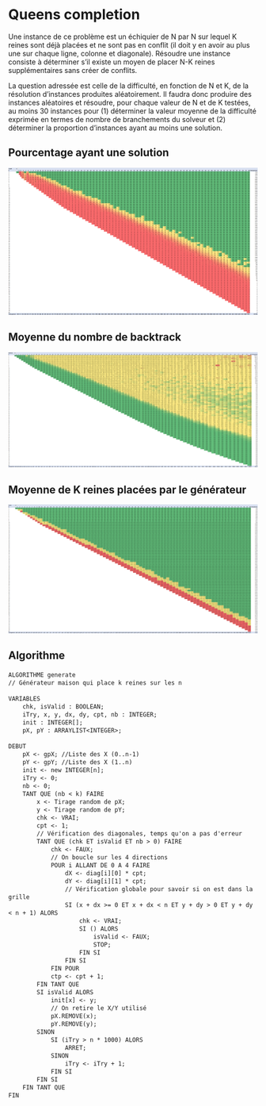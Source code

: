 # Queens completion
Une instance de ce problème est un échiquier de N par N sur lequel K reines sont déjà placées et ne sont pas en conflit (il doit y en avoir au plus une sur chaque ligne, colonne et diagonale). Résoudre une instance consiste à déterminer s’il existe un moyen de placer N-K reines supplémentaires sans créer de conflits.

La question adressée est celle de la difficulté, en fonction de N et K, de la résolution d’instances produites aléatoirement. Il faudra donc produire des instances aléatoires et résoudre, pour chaque valeur de N et de K testées, au moins 30 instances pour (1) déterminer la valeur moyenne de la difficulté exprimée en termes de nombre de branchements du solveur et (2) déterminer la proportion d’instances ayant au moins une solution.

## Pourcentage ayant une solution  ##
![](https://raw.githubusercontent.com/kevingrillet/KQueens/master/Analyse/result.png)

## Moyenne du nombre de backtrack  ##
![](https://raw.githubusercontent.com/kevingrillet/KQueens/master/Analyse/backtrack.png)

## Moyenne de K reines placées par le générateur  ##
![](https://raw.githubusercontent.com/kevingrillet/KQueens/master/Analyse/realK.png)

## Algorithme ##
```
ALGORITHME generate
// Générateur maison qui place k reines sur les n

VARIABLES
    chk, isValid : BOOLEAN;
    iTry, x, y, dx, dy, cpt, nb : INTEGER;
    init : INTEGER[];
    pX, pY : ARRAYLIST<INTEGER>;

DEBUT
    pX <- gpX; //Liste des X (0..n-1)
    pY <- gpY; //Liste des X (1..n)
    init <- new INTEGER[n];
    iTry <- 0;
    nb <- 0;
    TANT QUE (nb < k) FAIRE
        x <- Tirage random de pX;
        y <- Tirage random de pY;
        chk <- VRAI;
        cpt <- 1;
        // Vérification des diagonales, temps qu'on a pas d'erreur
        TANT QUE (chk ET isValid ET nb > 0) FAIRE
            chk <- FAUX;
            // On boucle sur les 4 directions
            POUR i ALLANT DE 0 A 4 FAIRE
                dX <- diag[i][0] * cpt;
                dY <- diag[i][1] * cpt;
                // Vérification globale pour savoir si on est dans la grille
                SI (x + dx >= 0 ET x + dx < n ET y + dy > 0 ET y + dy < n + 1) ALORS
                    chk <- VRAI;
                    SI () ALORS
                        isValid <- FAUX;
                        STOP;
                    FIN SI
                FIN SI
            FIN POUR
            ctp <- cpt + 1;
        FIN TANT QUE
        SI isValid ALORS
            init[x] <- y;
            // On retire le X/Y utilisé
            pX.REMOVE(x);
            pY.REMOVE(y);
        SINON
            SI (iTry > n * 1000) ALORS
                ARRET;
            SINON
                iTry <- iTry + 1;
            FIN SI
        FIN SI
    FIN TANT QUE
FIN
```
